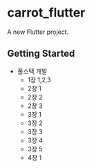 # carrot_flutter

A new Flutter project.

## Getting Started

- 풀스택 개발
    - 1장 1,2,3
    - 2장 1
    - 2장 2
    - 2장 3
    - 3장 1
    - 3장 2
    - 3장 3
    - 3장 4
    - 3장 5
    - 4장 1